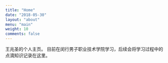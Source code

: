 ```yaml
---
title: "Home"
date: "2018-05-30"
layout: "about"
menu: "main"
weight: 10
comments: false
---
```


王兆圣的个人主页。
目前在闵行男子职业技术学院学习，后续会将学习过程中的点滴知识记录在这里。